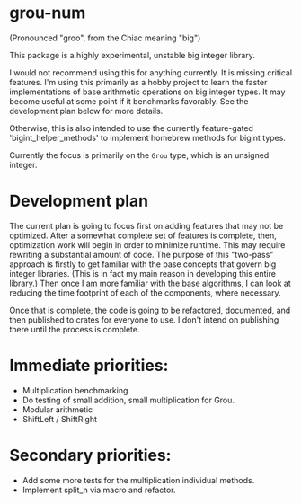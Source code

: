 # grou-num

(Pronounced "groo", from the Chiac meaning "big")

This package is a highly experimental, unstable big integer library.

I would not recommend using this for anything currently. It is missing critical features.
I'm using this primarily as a hobby project to learn the faster implementations of base arithmetic operations on big integer types. 
It may become useful at some point if it benchmarks favorably. See the development plan below for more details.

Otherwise, this is also intended to use the currently feature-gated 'bigint_helper_methods' to implement homebrew methods for bigint types.

Currently the focus is primarily on the `Grou` type, which is an unsigned integer.

# Development plan
The current plan is going to focus first on adding features that may not be optimized. After a somewhat complete set of features is complete,
then, optimization work will begin in order to minimize runtime. This may require rewriting a substantial amount of code. The purpose
of this "two-pass" approach is firstly to get familiar with the base concepts that govern big integer libraries. (This is in fact my
main reason in developing this entire library.) Then once I am more familiar with the base algorithms, I can look at reducing the time footprint
of each of the components, where necessary.

Once that is complete, the code is going to be refactored, documented, and then published to crates for everyone to use. I don't intend on
publishing there until the process is complete.

# Immediate priorities:
* Multiplication benchmarking
* Do testing of small addition, small multiplication for Grou.
* Modular arithmetic
* ShiftLeft / ShiftRight

# Secondary priorities:
* Add some more tests for the multiplication individual methods.
* Implement split_n via macro and refactor.
